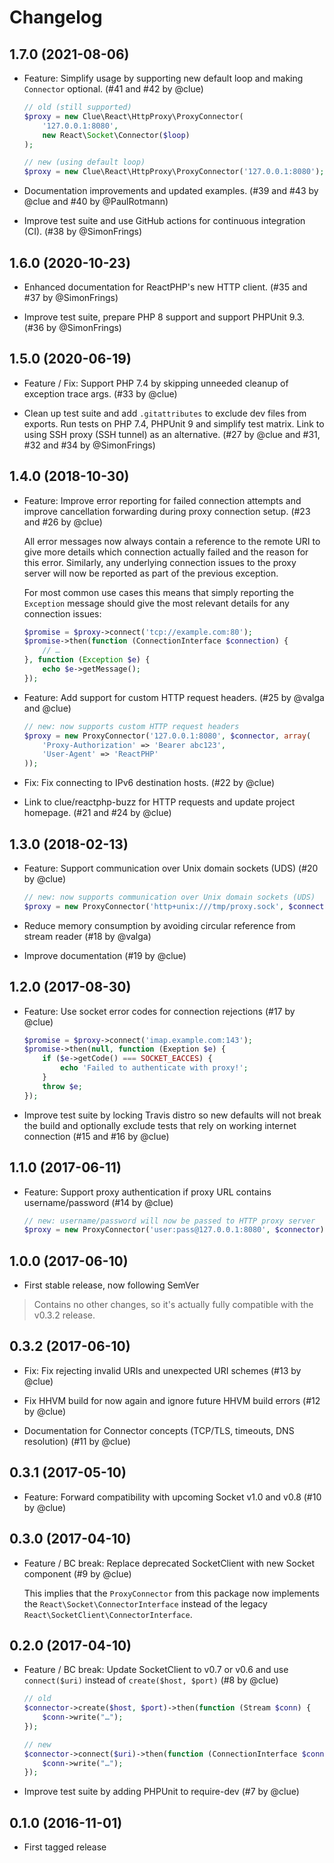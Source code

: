 # Changelog

## 1.7.0 (2021-08-06)

*   Feature: Simplify usage by supporting new default loop and making `Connector` optional.
    (#41 and #42 by @clue)

    ```php
    // old (still supported)
    $proxy = new Clue\React\HttpProxy\ProxyConnector(
        '127.0.0.1:8080',
        new React\Socket\Connector($loop)
    );

    // new (using default loop)
    $proxy = new Clue\React\HttpProxy\ProxyConnector('127.0.0.1:8080');
    ```

*   Documentation improvements and updated examples.
    (#39 and #43 by @clue and #40 by @PaulRotmann)

*   Improve test suite and use GitHub actions for continuous integration (CI).
    (#38 by @SimonFrings)

## 1.6.0 (2020-10-23)

*   Enhanced documentation for ReactPHP's new HTTP client.
    (#35 and #37 by @SimonFrings)

*   Improve test suite, prepare PHP 8 support and support PHPUnit 9.3.
    (#36 by @SimonFrings)

## 1.5.0 (2020-06-19)

*   Feature / Fix: Support PHP 7.4 by skipping unneeded cleanup of exception trace args.
    (#33 by @clue)

*   Clean up test suite and add `.gitattributes` to exclude dev files from exports.
    Run tests on PHP 7.4, PHPUnit 9 and simplify test matrix.
    Link to using SSH proxy (SSH tunnel) as an alternative.
    (#27 by @clue and #31, #32 and #34 by @SimonFrings)

## 1.4.0 (2018-10-30)

*   Feature: Improve error reporting for failed connection attempts and improve
    cancellation forwarding during proxy connection setup.
    (#23 and #26 by @clue)

    All error messages now always contain a reference to the remote URI to give
    more details which connection actually failed and the reason for this error.
    Similarly, any underlying connection issues to the proxy server will now be
    reported as part of the previous exception.

    For most common use cases this means that simply reporting the `Exception`
    message should give the most relevant details for any connection issues:

    ```php
    $promise = $proxy->connect('tcp://example.com:80');
    $promise->then(function (ConnectionInterface $connection) {
        // …
    }, function (Exception $e) {
        echo $e->getMessage();
    });
    ```

*   Feature: Add support for custom HTTP request headers.
    (#25 by @valga and @clue)

    ```php
    // new: now supports custom HTTP request headers
    $proxy = new ProxyConnector('127.0.0.1:8080', $connector, array(
        'Proxy-Authorization' => 'Bearer abc123',
        'User-Agent' => 'ReactPHP'
    ));
    ```

*   Fix: Fix connecting to IPv6 destination hosts.
    (#22 by @clue)

*   Link to clue/reactphp-buzz for HTTP requests and update project homepage.
    (#21 and #24 by @clue)

## 1.3.0 (2018-02-13)

*   Feature: Support communication over Unix domain sockets (UDS)
    (#20 by @clue)

    ```php
    // new: now supports communication over Unix domain sockets (UDS)
    $proxy = new ProxyConnector('http+unix:///tmp/proxy.sock', $connector);
    ```

*   Reduce memory consumption by avoiding circular reference from stream reader
    (#18 by @valga)

*   Improve documentation
    (#19 by @clue)

## 1.2.0 (2017-08-30)

*   Feature: Use socket error codes for connection rejections
    (#17 by @clue)

    ```php
    $promise = $proxy->connect('imap.example.com:143');
    $promise->then(null, function (Exeption $e) {
        if ($e->getCode() === SOCKET_EACCES) {
            echo 'Failed to authenticate with proxy!';
        }
        throw $e;
    });
    ```

*   Improve test suite by locking Travis distro so new defaults will not break the build and
    optionally exclude tests that rely on working internet connection
    (#15 and #16 by @clue)

## 1.1.0 (2017-06-11)

* Feature: Support proxy authentication if proxy URL contains username/password
  (#14 by @clue)

  ```php
  // new: username/password will now be passed to HTTP proxy server
  $proxy = new ProxyConnector('user:pass@127.0.0.1:8080', $connector);
  ```

## 1.0.0 (2017-06-10)

* First stable release, now following SemVer

> Contains no other changes, so it's actually fully compatible with the v0.3.2 release.

## 0.3.2 (2017-06-10)

* Fix: Fix rejecting invalid URIs and unexpected URI schemes
  (#13 by @clue)

* Fix HHVM build for now again and ignore future HHVM build errors
  (#12 by @clue)

* Documentation for Connector concepts (TCP/TLS, timeouts, DNS resolution)
  (#11 by @clue)

## 0.3.1 (2017-05-10)

* Feature: Forward compatibility with upcoming Socket v1.0 and v0.8
  (#10 by @clue)

## 0.3.0 (2017-04-10)

* Feature / BC break: Replace deprecated SocketClient with new Socket component
  (#9 by @clue)

  This implies that the `ProxyConnector` from this package now implements the
  `React\Socket\ConnectorInterface` instead of the legacy
  `React\SocketClient\ConnectorInterface`.

## 0.2.0 (2017-04-10)

* Feature / BC break: Update SocketClient to v0.7 or v0.6 and
  use `connect($uri)` instead of `create($host, $port)`
  (#8 by @clue)

  ```php
  // old
  $connector->create($host, $port)->then(function (Stream $conn) {
      $conn->write("…");
  });

  // new
  $connector->connect($uri)->then(function (ConnectionInterface $conn) {
      $conn->write("…");
  });
  ```

* Improve test suite by adding PHPUnit to require-dev
  (#7 by @clue)


## 0.1.0 (2016-11-01)

* First tagged release
